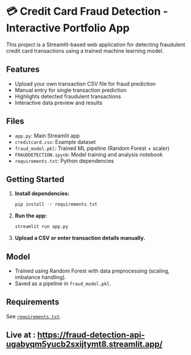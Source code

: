# 💳 Credit Card Fraud Detection - Interactive Portfolio App

This project is a Streamlit-based web application for detecting fraudulent credit card transactions using a trained machine learning model.

## Features

- Upload your own transaction CSV file for fraud prediction
- Manual entry for single transaction prediction
- Highlights detected fraudulent transactions
- Interactive data preview and results

## Files

- `app.py`: Main Streamlit app
- `creditcard.csv`: Example dataset
- `fraud_model.pkl`: Trained ML pipeline (Random Forest + scaler)
- `FRAUDDETECTION.ipynb`: Model training and analysis notebook
- `requirements.txt`: Python dependencies

## Getting Started

1. **Install dependencies:**
   ```sh
   pip install -r requirements.txt
   ```

2. **Run the app:**
   ```sh
   streamlit run app.py
   ```

3. **Upload a CSV or enter transaction details manually.**

## Model

- Trained using Random Forest with data preprocessing (scaling, imbalance handling).
- Saved as a pipeline in `fraud_model.pkl`.

## Requirements

See [`requirements.txt`](requirements.txt).

## Live at : https://fraud-detection-api-ugabyqm5yucb2sxijtymt8.streamlit.app/


